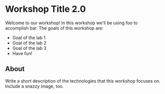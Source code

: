 # Workshop Title 2.0

Welcome to our workshop! In this workshop we'll be using foo to accomplish bar. The goals of this workshop are:

* Goal of the lab 1
* Goal of the lab 2
* Goal of the lab 3
* Have fun!

## About <technology names>

Write a short description of the technologies that this workshop focuses on. Include a snazzy image, too.
